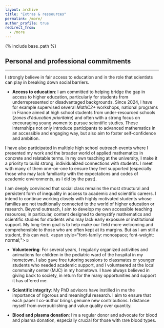 ```yaml
---
layout: archive
title: "Extras & ressources"
permalink: /more/
author_profile: true
redirect_from:
  - /more
---
```


{% include base_path %}


## Personal and professional commitments
<hr style="margin-top: -0.1em; margin-bottom: 1em;">
I strongly believe in fair access to education and in the role that scientists can play in breaking down social barriers.

- **Access to education**: I am committed to helping bridge the gap in access to higher education, particularly for students from underrepresented or disadvantaged backgrounds. Since 2024, I have for example supervised several *MathC2+* workshops, national programs in France aimed at high school students from under-resourced schools (*zones d'éducation prioritaire*) and often with a strong focus on encouraging young women to pursue scientific studies. These internships not only introduce participants to advanced mathematics in an accessible and engaging way, but also aim to foster self-confidence and ambition.

I have also participated in multiple high school outreach events where I presented my work and the broader world of applied mathematics in concrete and relatable terms. In my own teaching at the university, I make it a priority to build strong, individualized connections with students. I meet with many of them one-on-one to ensure they feel supported (especially those who may lack familiarity with the expectations and codes of academic environments, as I did by the past).

I am deeply convinced that social class remains the most structural and persistent form of inequality in access to academic and scientific careers. I intend to continue working closely with highly motivated students whose families are not traditionally connected to the world of higher education or research. Beyond outreach, I aim to develop my own accessible teaching resources; in particular, content designed to demystify mathematics and scientific studies for students who may lack early exposure or institutional support. My long-term goal is to help make our field more welcoming and comprehensible to those who are often kept at its margins. But as I am still a student, this can wait. <span style=\"font-family: monospace; font-weight: normal;\">☺</span>
  
- **Volunteering**: For several years, I regularly organized activities and animations for children in the pediatric ward of the hospital in my hometown. I also gave free tutoring sessions to classmates or younger students who needed academic support, and I volunteered at the local community center (MJC) in my hometown. I have always believed in giving back to society, in return for the many opportunities and support it has offered me. 

- **Scientific integrity**: My PhD advisors have instilled in me the importance of rigorous and meaningful research. I aim to ensure that each paper I co-author brings genuine new contributions. I distance myself from overpublishing and value quality over quantity.

- **Blood and plasma donation**: I’m a regular donor and advocate for blood and plasma donation, especially crucial for those with rare blood types. 

